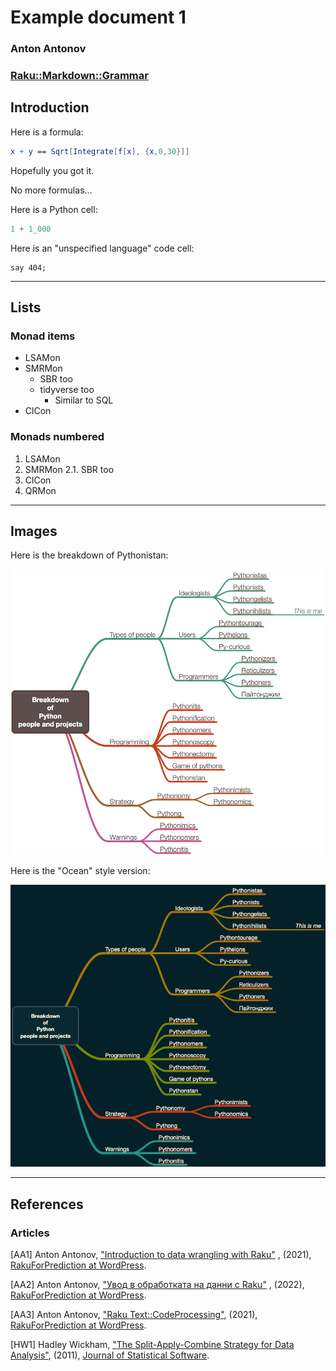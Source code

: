# Example document 1

### Anton Antonov
### [Raku::Markdown::Grammar](https://github.com/antononcube/Raku-Markdown-Grammar)

## Introduction

Here is a formula:

```mathematica
x + y == Sqrt[Integrate[f[x], {x,0,30}]]
```

Hopefully
you
got it.

No more formulas...

Here is a Python cell:

```python
1 + 1_000 
```

Here is an "unspecified language" code cell:

```
say 404;
```

----

## Lists

### Monad items

- LSAMon
- SMRMon
  - SBR too
  - tidyverse too
    - Similar to SQL
- ClCon

### Monads numbered

1. LSAMon
2. SMRMon
  2.1. SBR too
3. ClCon
4. QRMon

------

## Images

Here is the breakdown of Pythonistan:

![](https://github.com/antononcube/PythonForPrediction-blog/raw/main/MarkdownDocuments/Diagrams/Breakdown-of-Python-people-and-projects/Breakdown-of-Python-people-and-projects-mind-map.png)

Here is the "Ocean" style version:

![Breakdown](https://github.com/antononcube/PythonForPrediction-blog/raw/main/MarkdownDocuments/Diagrams/Breakdown-of-Python-people-and-projects/Breakdown-of-Python-people-and-projects-mind-map-BW.png)

-----

## References

### Articles

[AA1] Anton Antonov,
["Introduction to data wrangling with Raku"](https://rakuforprediction.wordpress.com/2021/12/31/introduction-to-data-wrangling-with-raku/)
,
(2021),
[RakuForPrediction at WordPress](https://rakuforprediction.wordpress.com).

[AA2] Anton Antonov,
["Увод в обработката на данни с Raku"](https://rakuforprediction.wordpress.com/2022/05/24/увод-в-обработката-на-данни-с-raku/)
,
(2022),
[RakuForPrediction at WordPress](https://rakuforprediction.wordpress.com).

[AA3] Anton Antonov,
["Raku Text::CodeProcessing"](https://rakuforprediction.wordpress.com/2021/07/13/raku-textcodeprocessing/),
(2021),
[RakuForPrediction at WordPress](https://rakuforprediction.wordpress.com).

[HW1] Hadley Wickham,
["The Split-Apply-Combine Strategy for Data Analysis"](https://www.jstatsoft.org/article/view/v040i01),
(2011),
[Journal of Statistical Software](https://www.jstatsoft.org/).
